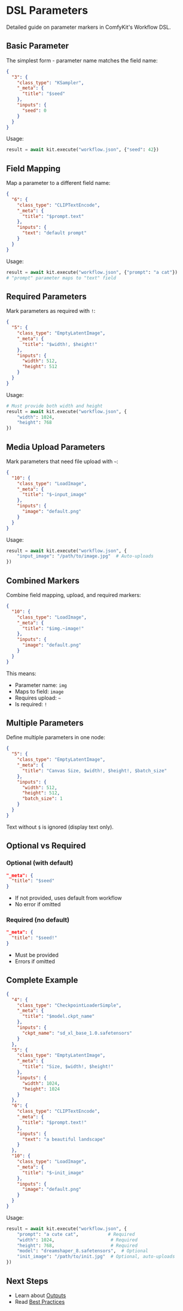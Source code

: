 # DSL Parameters

Detailed guide on parameter markers in ComfyKit's Workflow DSL.

## Basic Parameter

The simplest form - parameter name matches the field name:

```json
{
  "3": {
    "class_type": "KSampler",
    "_meta": {
      "title": "$seed"
    },
    "inputs": {
      "seed": 0
    }
  }
}
```

Usage:
```python
result = await kit.execute("workflow.json", {"seed": 42})
```

## Field Mapping

Map a parameter to a different field name:

```json
{
  "6": {
    "class_type": "CLIPTextEncode",
    "_meta": {
      "title": "$prompt.text"
    },
    "inputs": {
      "text": "default prompt"
    }
  }
}
```

Usage:
```python
result = await kit.execute("workflow.json", {"prompt": "a cat"})
# "prompt" parameter maps to "text" field
```

## Required Parameters

Mark parameters as required with `!`:

```json
{
  "5": {
    "class_type": "EmptyLatentImage",
    "_meta": {
      "title": "$width!, $height!"
    },
    "inputs": {
      "width": 512,
      "height": 512
    }
  }
}
```

Usage:
```python
# Must provide both width and height
result = await kit.execute("workflow.json", {
    "width": 1024,
    "height": 768
})
```

## Media Upload Parameters

Mark parameters that need file upload with `~`:

```json
{
  "10": {
    "class_type": "LoadImage",
    "_meta": {
      "title": "$~input_image"
    },
    "inputs": {
      "image": "default.png"
    }
  }
}
```

Usage:
```python
result = await kit.execute("workflow.json", {
    "input_image": "/path/to/image.jpg"  # Auto-uploads
})
```

## Combined Markers

Combine field mapping, upload, and required markers:

```json
{
  "10": {
    "class_type": "LoadImage",
    "_meta": {
      "title": "$img.~image!"
    },
    "inputs": {
      "image": "default.png"
    }
  }
}
```

This means:
- Parameter name: `img`
- Maps to field: `image`
- Requires upload: `~`
- Is required: `!`

## Multiple Parameters

Define multiple parameters in one node:

```json
{
  "5": {
    "class_type": "EmptyLatentImage",
    "_meta": {
      "title": "Canvas Size, $width!, $height!, $batch_size"
    },
    "inputs": {
      "width": 512,
      "height": 512,
      "batch_size": 1
    }
  }
}
```

Text without `$` is ignored (display text only).

## Optional vs Required

### Optional (with default)

```json
"_meta": {
  "title": "$seed"
}
```

- If not provided, uses default from workflow
- No error if omitted

### Required (no default)

```json
"_meta": {
  "title": "$seed!"
}
```

- Must be provided
- Errors if omitted

## Complete Example

```json
{
  "4": {
    "class_type": "CheckpointLoaderSimple",
    "_meta": {
      "title": "$model.ckpt_name"
    },
    "inputs": {
      "ckpt_name": "sd_xl_base_1.0.safetensors"
    }
  },
  "5": {
    "class_type": "EmptyLatentImage",
    "_meta": {
      "title": "Size, $width!, $height!"
    },
    "inputs": {
      "width": 1024,
      "height": 1024
    }
  },
  "6": {
    "class_type": "CLIPTextEncode",
    "_meta": {
      "title": "$prompt.text!"
    },
    "inputs": {
      "text": "a beautiful landscape"
    }
  },
  "10": {
    "class_type": "LoadImage",
    "_meta": {
      "title": "$~init_image"
    },
    "inputs": {
      "image": "default.png"
    }
  }
}
```

Usage:
```python
result = await kit.execute("workflow.json", {
    "prompt": "a cute cat",           # Required
    "width": 1024,                     # Required
    "height": 768,                     # Required
    "model": "dreamshaper_8.safetensors",  # Optional
    "init_image": "/path/to/init.jpg"  # Optional, auto-uploads
})
```

## Next Steps

- Learn about [Outputs](outputs.md)
- Read [Best Practices](best-practices.md)

